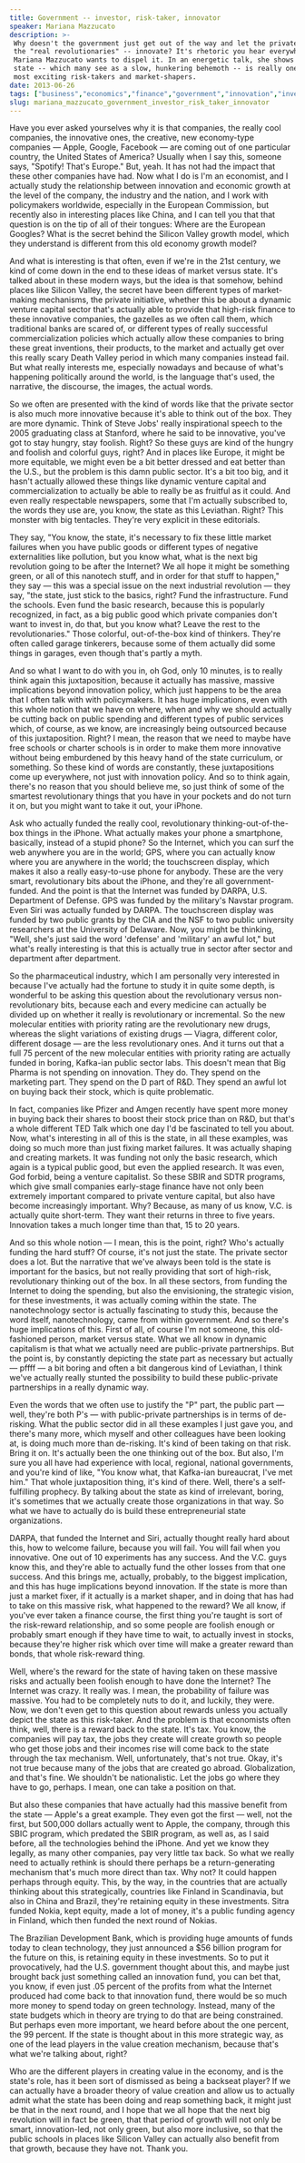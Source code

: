 ```yaml
---
title: Government -- investor, risk-taker, innovator
speaker: Mariana Mazzucato
description: >-
 Why doesn't the government just get out of the way and let the private sector --
 the "real revolutionaries" -- innovate? It's rhetoric you hear everywhere, and
 Mariana Mazzucato wants to dispel it. In an energetic talk, she shows how the
 state -- which many see as a slow, hunkering behemoth -- is really one of our
 most exciting risk-takers and market-shapers.
date: 2013-06-26
tags: ["business","economics","finance","government","innovation","investment","technology","women-in-business","markets"]
slug: mariana_mazzucato_government_investor_risk_taker_innovator
---
```


Have you ever asked yourselves why it is that companies, the really cool companies, the
innovative ones, the creative, new economy-type companies — Apple, Google, Facebook — are
coming out of one particular country, the United States of America? Usually when I say
this, someone says, "Spotify! That's Europe." But, yeah. It has not had the impact that
these other companies have had. Now what I do is I'm an economist, and I actually study the
relationship between innovation and economic growth at the level of the company, the
industry and the nation, and I work with policymakers worldwide, especially in the
European Commission, but recently also in interesting places like China, and I can tell
you that that question is on the tip of all of their tongues: Where are the European
Googles? What is the secret behind the Silicon Valley growth model, which they understand
is different from this old economy growth model?

And what is interesting is that often, even if we're in the 21st century, we kind of come
down in the end to these ideas of market versus state. It's talked about in these modern
ways, but the idea is that somehow, behind places like Silicon Valley, the secret have
been different types of market-making mechanisms, the private initiative, whether this be
about a dynamic venture capital sector that's actually able to provide that high-risk
finance to these innovative companies, the gazelles as we often call them, which
traditional banks are scared of, or different types of really successful commercialization
policies which actually allow these companies to bring these great inventions, their
products, to the market and actually get over this really scary Death Valley period in
which many companies instead fail. But what really interests me, especially nowadays and
because of what's happening politically around the world, is the language that's used, the
narrative, the discourse, the images, the actual words.

So we often are presented with the kind of words like that the private sector is also much
more innovative because it's able to think out of the box. They are more dynamic. Think of
Steve Jobs' really inspirational speech to the 2005 graduating class at Stanford, where he
said to be innovative, you've got to stay hungry, stay foolish. Right? So these guys are
kind of the hungry and foolish and colorful guys, right? And in places like Europe, it
might be more equitable, we might even be a bit better dressed and eat better than the
U.S., but the problem is this damn public sector. It's a bit too big, and it hasn't
actually allowed these things like dynamic venture capital and commercialization to
actually be able to really be as fruitful as it could. And even really respectable
newspapers, some that I'm actually subscribed to, the words they use are, you know, the
state as this Leviathan. Right? This monster with big tentacles. They're very explicit in
these editorials.

They say, "You know, the state, it's necessary to fix these little market failures when
you have public goods or different types of negative externalities like pollution, but you
know what, what is the next big revolution going to be after the Internet? We all hope it
might be something green, or all of this nanotech stuff, and in order for that stuff to
happen," they say — this was a special issue on the next industrial revolution — they say,
"the state, just stick to the basics, right? Fund the infrastructure. Fund the schools.
Even fund the basic research, because this is popularly recognized, in fact, as a big
public good which private companies don't want to invest in, do that, but you know what?
Leave the rest to the revolutionaries." Those colorful, out-of-the-box kind of thinkers.
They're often called garage tinkerers, because some of them actually did some things in
garages, even though that's partly a myth.

And so what I want to do with you in, oh God, only 10 minutes, is to really think again
this juxtaposition, because it actually has massive, massive implications beyond
innovation policy, which just happens to be the area that I often talk with with
policymakers. It has huge implications, even with this whole notion that we have on where,
when and why we should actually be cutting back on public spending and different types of
public services which, of course, as we know, are increasingly being outsourced because of
this juxtaposition. Right? I mean, the reason that we need to maybe have free schools or
charter schools is in order to make them more innovative without being emburdened by this
heavy hand of the state curriculum, or something. So these kind of words are constantly,
these juxtapositions come up everywhere, not just with innovation policy. And so to think
again, there's no reason that you should believe me, so just think of some of the smartest
revolutionary things that you have in your pockets and do not turn it on, but you might
want to take it out, your iPhone.

Ask who actually funded the really cool, revolutionary thinking-out-of-the-box things in
the iPhone. What actually makes your phone a smartphone, basically, instead of a stupid
phone? So the Internet, which you can surf the web anywhere you are in the world; GPS,
where you can actually know where you are anywhere in the world; the touchscreen display,
which makes it also a really easy-to-use phone for anybody. These are the very smart,
revolutionary bits about the iPhone, and they're all government-funded. And the point is
that the Internet was funded by DARPA, U.S. Department of Defense. GPS was funded by the
military's Navstar program. Even Siri was actually funded by DARPA. The touchscreen
display was funded by two public grants by the CIA and the NSF to two public university
researchers at the University of Delaware. Now, you might be thinking, "Well, she's just
said the word 'defense' and 'military' an awful lot," but what's really interesting is
that this is actually true in sector after sector and department after
department.

So the pharmaceutical industry, which I am personally very interested in because I've
actually had the fortune to study it in quite some depth, is wonderful to be asking this
question about the revolutionary versus non-revolutionary bits, because each and every
medicine can actually be divided up on whether it really is revolutionary or incremental.
So the new molecular entities with priority rating are the revolutionary new drugs,
whereas the slight variations of existing drugs — Viagra, different color, different
dosage — are the less revolutionary ones. And it turns out that a full 75 percent of the
new molecular entities with priority rating are actually funded in boring, Kafka-ian
public sector labs. This doesn't mean that Big Pharma is not spending on innovation. They
do. They spend on the marketing part. They spend on the D part of R&D. They spend an awful
lot on buying back their stock, which is quite problematic.

In fact, companies like Pfizer and Amgen recently have spent more money in buying back
their shares to boost their stock price than on R&D, but that's a whole different TED Talk
which one day I'd be fascinated to tell you about. Now, what's interesting in all of this
is the state, in all these examples, was doing so much more than just fixing market
failures. It was actually shaping and creating markets. It was funding not only the basic
research, which again is a typical public good, but even the applied research. It was
even, God forbid, being a venture capitalist. So these SBIR and SDTR programs, which give
small companies early-stage finance have not only been extremely important compared to
private venture capital, but also have become increasingly important. Why? Because, as
many of us know, V.C. is actually quite short-term. They want their returns in three to
five years. Innovation takes a much longer time than that, 15 to 20 years.

And so this whole notion — I mean, this is the point, right? Who's actually funding the
hard stuff? Of course, it's not just the state. The private sector does a lot. But the
narrative that we've always been told is the state is important for the basics, but not
really providing that sort of high-risk, revolutionary thinking out of the box. In all
these sectors, from funding the Internet to doing the spending, but also the envisioning,
the strategic vision, for these investments, it was actually coming within the state. The
nanotechnology sector is actually fascinating to study this, because the word itself,
nanotechnology, came from within government. And so there's huge implications of this.
First of all, of course I'm not someone, this old-fashioned person, market versus state.
What we all know in dynamic capitalism is that what we actually need are public-private
partnerships. But the point is, by constantly depicting the state part as necessary but
actually — pffff — a bit boring and often a bit dangerous kind of Leviathan, I think we've
actually really stunted the possibility to build these public-private partnerships in a
really dynamic way.

Even the words that we often use to justify the "P" part, the public part — well, they're
both P's — with public-private partnerships is in terms of de-risking. What the public
sector did in all these examples I just gave you, and there's many more, which myself and
other colleagues have been looking at, is doing much more than de-risking. It's kind of
been taking on that risk. Bring it on. It's actually been the one thinking out of the box.
But also, I'm sure you all have had experience with local, regional, national governments,
and you're kind of like, "You know what, that Kafka-ian bureaucrat, I've met him." That
whole juxtaposition thing, it's kind of there. Well, there's a self-fulfilling prophecy.
By talking about the state as kind of irrelevant, boring, it's sometimes that we actually
create those organizations in that way. So what we have to actually do is build these
entrepreneurial state organizations.

DARPA, that funded the Internet and Siri, actually thought really hard about this, how to
welcome failure, because you will fail. You will fail when you innovative. One out of 10
experiments has any success. And the V.C. guys know this, and they're able to actually
fund the other losses from that one success. And this brings me, actually, probably, to the
biggest implication, and this has huge implications beyond innovation. If the state is
more than just a market fixer, if it actually is a market shaper, and in doing that has
had to take on this massive risk, what happened to the reward? We all know, if you've ever
taken a finance course, the first thing you're taught is sort of the risk-reward
relationship, and so some people are foolish enough or probably smart enough if they have
time to wait, to actually invest in stocks, because they're higher risk which over time
will make a greater reward than bonds, that whole risk-reward thing.

Well, where's the reward for the state of having taken on these massive risks and actually
been foolish enough to have done the Internet? The Internet was crazy. It really was. I
mean, the probability of failure was massive. You had to be completely nuts to do it, and
luckily, they were. Now, we don't even get to this question about rewards unless you
actually depict the state as this risk-taker. And the problem is that economists often
think, well, there is a reward back to the state. It's tax. You know, the companies will
pay tax, the jobs they create will create growth so people who get those jobs and their
incomes rise will come back to the state through the tax mechanism. Well, unfortunately,
that's not true. Okay, it's not true because many of the jobs that are created go abroad.
Globalization, and that's fine. We shouldn't be nationalistic. Let the jobs go where they
have to go, perhaps. I mean, one can take a position on that.

But also these companies that have actually had this massive benefit from the state —
Apple's a great example. They even got the first — well, not the first, but 500,000
dollars actually went to Apple, the company, through this SBIC program, which predated the
SBIR program, as well as, as I said before, all the technologies behind the iPhone. And
yet we know they legally, as many other companies, pay very little tax back. So what we
really need to actually rethink is should there perhaps be a return-generating mechanism
that's much more direct than tax. Why not? It could happen perhaps through equity. This,
by the way, in the countries that are actually thinking about this strategically,
countries like Finland in Scandinavia, but also in China and Brazil, they're retaining
equity in these investments. Sitra funded Nokia, kept equity, made a lot of money, it's a
public funding agency in Finland, which then funded the next round of Nokias.

The Brazilian Development Bank, which is providing huge amounts of funds today to clean
technology, they just announced a $56 billion program for the future on this, is retaining
equity in these investments. So to put it provocatively, had the U.S. government thought
about this, and maybe just brought back just something called an innovation fund, you can
bet that, you know, if even just .05 percent of the profits from what the Internet
produced had come back to that innovation fund, there would be so much more money to spend
today on green technology. Instead, many of the state budgets which in theory are trying
to do that are being constrained. But perhaps even more important, we heard before about
the one percent, the 99 percent. If the state is thought about in this more strategic way,
as one of the lead players in the value creation mechanism, because that's what we're
talking about, right?

Who are the different players in creating value in the economy, and is the state's role,
has it been sort of dismissed as being a backseat player? If we can actually have a
broader theory of value creation and allow us to actually admit what the state has been
doing and reap something back, it might just be that in the next round, and I hope that we
all hope that the next big revolution will in fact be green, that that period of growth
will not only be smart, innovation-led, not only green, but also more inclusive, so that
the public schools in places like Silicon Valley can actually also benefit from that
growth, because they have not. Thank you.

<!--
ad_duration=3.33
event="TEDGlobal 2013"
external_start_time=0
has_talk_citation=0
intro_duration=11.82
is_subtitle_required="False"
is_talk_featured="True"
language="en"
language_swap="False"
native_language="en"
number_of_related_talks=6
number_of_speakers=1
number_of_subtitled_videos=21
number_of_tags=9
number_of_talk_download_languages=21
number_of_talk_more_resources=2
number_of_talk_recommendations=0
number_of_talks_take_actions=0
post_ad_duration=0.83
published_timestamp="2013-10-28 14:59:55"
recording_date="2013-06-26"
speaker_description="Economist"
speaker_is_published=1
speaker_name="Mariana Mazzucato"
talk_name="Government -- investor, risk-taker, innovator"
talks_tags=["business","economics","finance","government","innovation","investment","technology","women-in-business","markets"]
talks_take_action=[]
url_audio="https://download.ted.com/talks/MarianaMazzucato_2013G.mp3?apikey=acme-roadrunner"
url_photo_speaker="https://pe.tedcdn.com/images/ted/5579b77b74fa8628aaa2b0fb97317742e3d7b6c1_254x191.jpg"
url_photo_talk="https://pe.tedcdn.com/images/ted/ebb15ee3007ae1c62e87864df18a6e26da254573_1600x1200.jpg"
url_webpage="https://www.ted.com/talks/mariana_mazzucato_government_investor_risk_taker_innovator"
video_type_name="TED Stage Talk"
-->